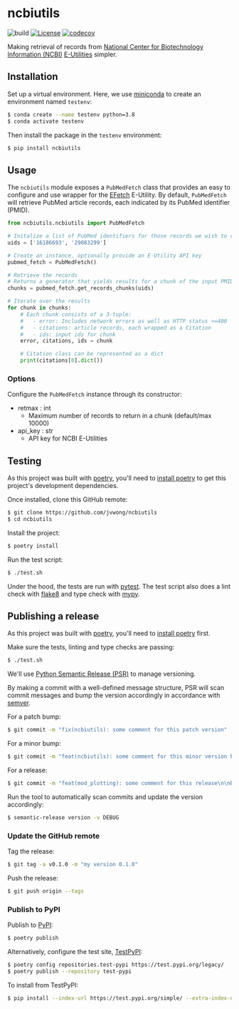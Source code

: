 # ncbiutils

![build](https://github.com/jvwong/ncbiutils/actions/workflows/build.yml/badge.svg)
[![License](https://img.shields.io/badge/License-MIT-blue.svg)](https://github.com/jvwong/ncbiutils/LICENSE)
[![codecov](https://codecov.io/gh/jvwong/ncbiutils/branch/development/graph/badge.svg?token=CANP9DIS00)](https://codecov.io/gh/jvwong/ncbiutils)

Making retrieval of records from [National Center for Biotechnology Information (NCBI)](https://www.ncbi.nlm.nih.gov/) [E-Utilities](https://www.ncbi.nlm.nih.gov/books/NBK25499/) simpler.

## Installation

Set up a virtual environment. Here, we use [miniconda](https://docs.conda.io/en/latest/miniconda.html) to create an environment named `testenv`:

```bash
$ conda create --name testenv python=3.8
$ conda activate testenv
```

Then install the package in the `testenv` environment:

```bash
$ pip install ncbiutils
```

## Usage

The `ncbiutils` module exposes a `PubMedFetch` class that provides an easy to configure and use wrapper for the [EFetch](https://www.ncbi.nlm.nih.gov/books/NBK25499/#chapter4.EFetch) E-Utility. By default, `PubMedFetch` will retrieve PubMed article records, each indicated by its PubMed identifier (PMID).

```python
from ncbiutils.ncbiutils import PubMedFetch

# Initalize a list of PubMed identifiers for those records we wish to retrieve
uids = ['16186693', '29083299']

# Create an instance, optionally provide an E-Utility API key
pubmed_fetch = PubMedFetch()

# Retrieve the records
# Returns a generator that yields results for a chunk of the input PMIDs (see Options)
chunks = pubmed_fetch.get_records_chunks(uids)

# Iterate over the results
for chunk in chunks:
    # Each chunk consists of a 3-tuple:
    #   - error: Includes network errors as well as HTTP status >=400
    #   - citations: article records, each wrapped as a Citation
    #   - ids: input ids for chunk
    error, citations, ids = chunk

    # Citation class can be represented as a dict
    print(citations[0].dict())
```

### Options
Configure the `PubMedFetch` instance through its constructor:

- retmax : int
  - Maximum number of records to return in a chunk (default/max 10000)
- api_key : str
  - API key for NCBI E-Utilities


## Testing

As this project was built with [poetry](https://python-poetry.org), you'll need to [install poetry](https://python-poetry.org/docs/#installation) to get this project's development dependencies.

Once installed, clone this GitHub remote:

```bash
$ git clone https://github.com/jvwong/ncbiutils
$ cd ncbiutils
```

Install the project:

```bash
$ poetry install
```

Run the test script:

```bash
$ ./test.sh
```

Under the hood, the tests are run with [pytest](https://docs.pytest.org/). The test script also does a lint check with [flake8](https://flake8.pycqa.org/) and type check with [mypy](http://mypy-lang.org/).


## Publishing a release

As this project was built with [poetry](https://python-poetry.org), you'll need to [install poetry](https://python-poetry.org/docs/#installation) first.

Make sure the tests, linting and type checks are passing:

```bash
$ ./test.sh
```

We'll use [Python Semantic Release (PSR)](https://python-semantic-release.readthedocs.io/en/latest/) to manage versioning.

By making a commit with a well-defined message structure, PSR will scan commit messages and bump the version accordingly in accordance with [semver](https://python-poetry.org/docs/cli/#version).

For a patch bump:

```bash
$ git commit -m "fix(ncbiutils): some comment for this patch version"
```

For a minor bump:

```bash
$ git commit -m "feat(ncbiutils): some comment for this minor version bump"
```

For a release:

```bash
$ git commit -m "feat(mod_plotting): some comment for this release\n\nBREAKING CHANGE: other footer text."
```

Run the tool to automatically scan commits and update the version accordingly:

```bash
$ semantic-release version -v DEBUG
```

### Update the GitHub remote

Tag the release:

```bash
$ git tag -a v0.1.0 -m "my version 0.1.0"
```

Push the release:
```bash
$ git push origin --tags
```

### Publish to PyPI

Publish to [PyPI](https://pypi.org/):

```bash
$ poetry publish
```

Alternatively, configure the test site, [TestPyPI](https://test.pypi.org/):

```bash
$ poetry config repositories.test-pypi https://test.pypi.org/legacy/
$ poetry publish --repository test-pypi
```

To install from TestPyPI:

```bash
$ pip install --index-url https://test.pypi.org/simple/ --extra-index-url https://pypi.org/simple testncbi
```
